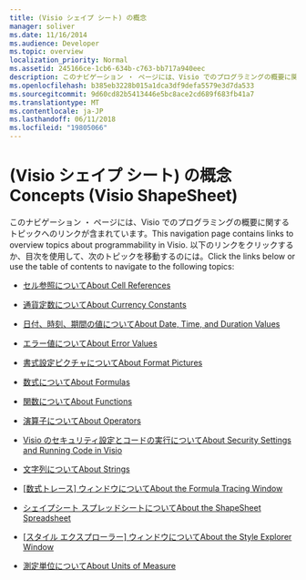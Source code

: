 ```yaml
---
title: (Visio シェイプ シート) の概念
manager: soliver
ms.date: 11/16/2014
ms.audience: Developer
ms.topic: overview
localization_priority: Normal
ms.assetid: 245166ce-1cb6-634b-c763-bb717a940eec
description: このナビゲーション ・ ページには、Visio でのプログラミングの概要に関するトピックへのリンクが含まれています。 以下のリンクをクリックするか、目次を使用して、次のトピックを移動するのには。
ms.openlocfilehash: b385eb3228b015a1dca3df9defa5579e3d7da533
ms.sourcegitcommit: 9d60cd82b5413446e5bc8ace2cd689f683fb41a7
ms.translationtype: MT
ms.contentlocale: ja-JP
ms.lasthandoff: 06/11/2018
ms.locfileid: "19805066"
---
```

# <a name="concepts-visio-shapesheet"></a><span data-ttu-id="d46b4-104">(Visio シェイプ シート) の概念</span><span class="sxs-lookup"><span data-stu-id="d46b4-104">Concepts (Visio ShapeSheet)</span></span>

<span data-ttu-id="d46b4-105">このナビゲーション ・ ページには、Visio でのプログラミングの概要に関するトピックへのリンクが含まれています。</span><span class="sxs-lookup"><span data-stu-id="d46b4-105">This navigation page contains links to overview topics about programmability in Visio.</span></span> <span data-ttu-id="d46b4-106">以下のリンクをクリックするか、目次を使用して、次のトピックを移動するのには。</span><span class="sxs-lookup"><span data-stu-id="d46b4-106">Click the links below or use the table of contents to navigate to the following topics:</span></span>
  
- [<span data-ttu-id="d46b4-107">セル参照について</span><span class="sxs-lookup"><span data-stu-id="d46b4-107">About Cell References</span></span>](about-cell-references.md)
    
- [<span data-ttu-id="d46b4-108">通貨定数について</span><span class="sxs-lookup"><span data-stu-id="d46b4-108">About Currency Constants</span></span>](about-currency-constants.md)
    
- [<span data-ttu-id="d46b4-109">日付、時刻、期間の値について</span><span class="sxs-lookup"><span data-stu-id="d46b4-109">About Date, Time, and Duration Values</span></span>](about-date-time-and-duration-values.md)
    
- [<span data-ttu-id="d46b4-110">エラー値について</span><span class="sxs-lookup"><span data-stu-id="d46b4-110">About Error Values</span></span>](about-error-values.md)
    
- [<span data-ttu-id="d46b4-111">書式設定ピクチャについて</span><span class="sxs-lookup"><span data-stu-id="d46b4-111">About Format Pictures</span></span>](about-format-pictures.md)
    
- [<span data-ttu-id="d46b4-112">数式について</span><span class="sxs-lookup"><span data-stu-id="d46b4-112">About Formulas</span></span>](about-formulas.md)
    
- [<span data-ttu-id="d46b4-113">関数について</span><span class="sxs-lookup"><span data-stu-id="d46b4-113">About Functions</span></span>](about-functions.md)
    
- [<span data-ttu-id="d46b4-114">演算子について</span><span class="sxs-lookup"><span data-stu-id="d46b4-114">About Operators</span></span>](about-operators.md)
    
- [<span data-ttu-id="d46b4-115">Visio のセキュリティ設定とコードの実行について</span><span class="sxs-lookup"><span data-stu-id="d46b4-115">About Security Settings and Running Code in Visio</span></span>](about-security-settings-and-running-code-in-visio-shapesheet.md)
    
- [<span data-ttu-id="d46b4-116">文字列について</span><span class="sxs-lookup"><span data-stu-id="d46b4-116">About Strings</span></span>](about-strings.md)
    
- <span data-ttu-id="d46b4-117">[[数式トレース] ウィンドウについて](about-the-formula-tracing-window.md)</span><span class="sxs-lookup"><span data-stu-id="d46b4-117">[About the Formula Tracing Window](about-the-formula-tracing-window.md)</span></span>
    
- [<span data-ttu-id="d46b4-118">シェイプシート スプレッドシートについて</span><span class="sxs-lookup"><span data-stu-id="d46b4-118">About the ShapeSheet Spreadsheet</span></span>](about-the-shapesheet-spreadsheet.md)
    
- <span data-ttu-id="d46b4-119">[[スタイル エクスプローラー] ウィンドウについて](about-the-style-explorer-window.md)</span><span class="sxs-lookup"><span data-stu-id="d46b4-119">[About the Style Explorer Window](about-the-style-explorer-window.md)</span></span>
    
- [<span data-ttu-id="d46b4-120">測定単位について</span><span class="sxs-lookup"><span data-stu-id="d46b4-120">About Units of Measure</span></span>](about-units-of-measure-visio-shapesheet-reference.md)
    

